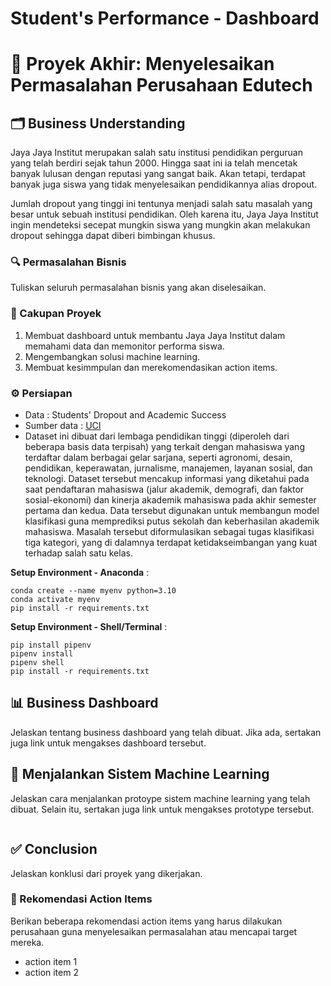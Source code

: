 # Student's Performance - Dashboard
# 🔰 Proyek Akhir: Menyelesaikan Permasalahan Perusahaan Edutech

## 🗂️ Business Understanding
Jaya Jaya Institut merupakan salah satu institusi pendidikan perguruan yang telah berdiri sejak tahun 2000. Hingga saat ini ia telah mencetak banyak lulusan dengan reputasi yang sangat baik. Akan tetapi, terdapat banyak juga siswa yang tidak menyelesaikan pendidikannya alias dropout.

Jumlah dropout yang tinggi ini tentunya menjadi salah satu masalah yang besar untuk sebuah institusi pendidikan. Oleh karena itu, Jaya Jaya Institut ingin mendeteksi secepat mungkin siswa yang mungkin akan melakukan dropout sehingga dapat diberi bimbingan khusus.

### 🔍 Permasalahan Bisnis
Tuliskan seluruh permasalahan bisnis yang akan diselesaikan.

### 📌 Cakupan Proyek
1. Membuat dashboard untuk membantu Jaya Jaya Institut dalam memahami data dan memonitor performa siswa.
2. Mengembangkan solusi machine learning.
3. Membuat kesimmpulan dan merekomendasikan action items.

### ⚙️ Persiapan
* Data : Students' Dropout and Academic Success
* Sumber data : [UCI](https://archive.ics.uci.edu/dataset/697/predict+students+dropout+and+academic+success)
* Dataset ini dibuat dari lembaga pendidikan tinggi (diperoleh dari beberapa basis data terpisah) yang terkait dengan mahasiswa yang terdaftar dalam berbagai gelar sarjana, seperti agronomi, desain, pendidikan, keperawatan, jurnalisme, manajemen, layanan sosial, dan teknologi. Dataset tersebut mencakup informasi yang diketahui pada saat pendaftaran mahasiswa (jalur akademik, demografi, dan faktor sosial-ekonomi) dan kinerja akademik mahasiswa pada akhir semester pertama dan kedua. Data tersebut digunakan untuk membangun model klasifikasi guna memprediksi putus sekolah dan keberhasilan akademik mahasiswa. Masalah tersebut diformulasikan sebagai tugas klasifikasi tiga kategori, yang di dalamnya terdapat ketidakseimbangan yang kuat terhadap salah satu kelas.

**Setup Environment - Anaconda** :
```
conda create --name myenv python=3.10
conda activate myenv
pip install -r requirements.txt
```
**Setup Environment - Shell/Terminal** :
```
pip install pipenv
pipenv install
pipenv shell
pip install -r requirements.txt
```
## 📊 Business Dashboard
Jelaskan tentang business dashboard yang telah dibuat. Jika ada, sertakan juga link untuk mengakses dashboard tersebut.

## 🚀 Menjalankan Sistem Machine Learning
Jelaskan cara menjalankan protoype sistem machine learning yang telah dibuat. Selain itu, sertakan juga link untuk mengakses prototype tersebut.

```

```

## ✅ Conclusion
Jelaskan konklusi dari proyek yang dikerjakan.

### 🎯 Rekomendasi Action Items
Berikan beberapa rekomendasi action items yang harus dilakukan perusahaan guna menyelesaikan permasalahan atau mencapai target mereka.
- action item 1
- action item 2
